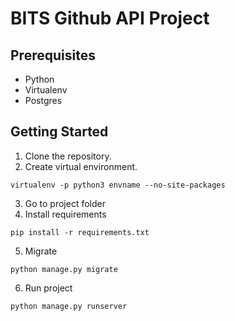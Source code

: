 # BITS Github API Project
 
## Prerequisites
* Python
* Virtualenv
* Postgres

## Getting Started
1. Clone the repository.
2. Create virtual environment. 
```
virtualenv -p python3 envname --no-site-packages
```
3. Go to project folder
4. Install requirements 
```
pip install -r requirements.txt
```
5. Migrate 
```
python manage.py migrate
```
6. Run project 
```
python manage.py runserver
```
